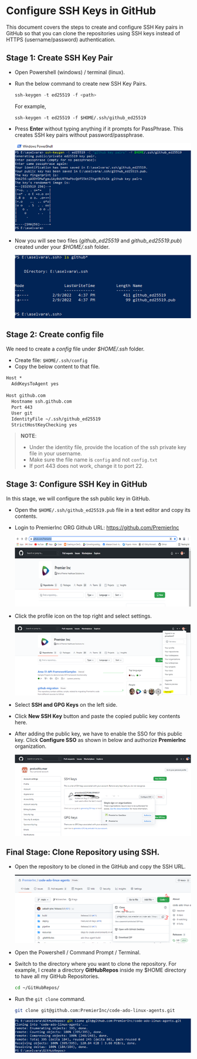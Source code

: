 # Configure SSH Keys in GitHub
This document covers the steps to create and configure SSH Key pairs in GitHub so that you can clone the repositories using SSH keys instead of HTTPS (username/password) authentication. 


## Stage 1: Create SSH Key Pair

- Open Powershell (windows) / terminal (linux).
- Run the below command to create new SSH Key Pairs.
  ```powershell
  ssh-keygen -t ed25519 -f <path>
  ```
  For example,
  ```
  ssh-keygen -t ed25519 -f $HOME/.ssh/github_ed25519
  ```
- Press **Enter** without typing anything if it prompts for PassPhrase. This creates SSH key pairs without password/passphrase.

  ![ssh-keygen.PNG](./resources/ssh-keygen.PNG)

- Now you will see two files (_github_ed25519_ and _github_ed25519.pub_) created under your _$HOME/.ssh_ folder.

  ![show-key-pair.PNG](./resources/show-key-pair.PNG)

## Stage 2: Create config file
We need to create a _config_ file under _$HOME/.ssh_ folder. 

- Create file: `$HOME/.ssh/config` 
- Copy the below content to that file. 
```
Host *
  AddKeysToAgent yes
  
Host github.com
  Hostname ssh.github.com
  Port 443 
  User git
  IdentityFile ~/.ssh/github_ed25519
  StrictHostKeyChecking yes
```
> **NOTE**: 
> - Under the identity file, provide the location of the ssh private key file in your username. 
> - Make sure the file name is `config` and not `config.txt`
> - If port 443 does not work, change it to port 22.

## Stage 3: Configure SSH Key in GitHub
In this stage, we will configure the ssh public key in GitHub.

- Open the `$HOME/.ssh/github_ed25519.pub` file in a text editor and copy its contents. 
- Login to PremierInc ORG Github URL: https://github.com/PremierInc

  ![github-premierinc-img.PNG](./resources/github-premierinc-img.PNG)

- Click the profile icon on the top right and select settings.

  ![user-setting.PNG](./resources/user-setting.PNG)

- Select **SSH and GPG Keys** on the left side.
- Click **New SSH Key** button and paste the copied public key contents here. 
- After adding the public key, we have to enable the SSO for this public key. Click **Configure SSO** as shown in below and authorize **PremierInc** organization.

  ![sso-github.PNG](./resources/sso-github.PNG)

## Final Stage: Clone Repository using SSH.
- Open the repository to be cloned in the GitHub and copy the SSH URL.
  
  ![ssh-clone-github.PNG](./resources/ssh-clone-github.PNG)

- Open the Powershell / Command Prompt / Terminal.
- Switch to the directory where you want to clone the repository. For example, I create a directory **GitHubRepos** inside my $HOME directory to have all my GitHub Repositories.
  ```bash
  cd ~/GitHubRepos/
  ``` 
- Run the `git clone` command.
  ```bash
  git clone git@github.com:PremierInc/code-ado-linux-agents.git
  ```
  ![git-clone.PNG](./resources/git-clone.PNG)
 